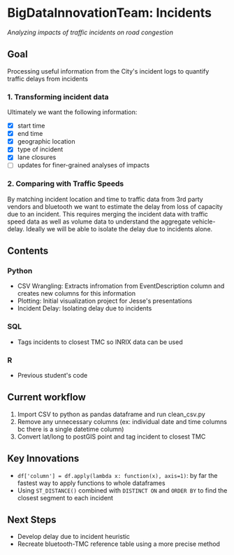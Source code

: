 # BigDataInnovationTeam: Incidents
*Analyzing impacts of traffic incidents on road congestion*

## Goal
Processing useful information from the City's incident logs to quantify traffic delays from incidents

### 1. Transforming incident data
Ultimately we want the following information:  
 - [x] start time
 - [x] end time
 - [x] geographic location
 - [x] type of incident
 - [x] lane closures
 - [ ] updates for finer-grained analyses of impacts
 
### 2. Comparing with Traffic Speeds
By matching incident location and time to traffic data from 3rd party vendors and bluetooth we want to estimate 
the delay from loss of capacity due to an incident. This requires merging the incident data with traffic speed 
data as well as volume data to understand the aggregate vehicle-delay. Ideally we will be able to isolate the delay due to incidents alone. 

## Contents 

### Python
- CSV Wrangling: Extracts infromation from EventDescription column and creates new columns for this information
- Plotting: Initial visualization project for Jesse's presentations
- Incident Delay: Isolating delay due to incidents

### SQL
- Tags incidents to closest TMC so INRIX data can be used

### R
- Previous student's code

## Current workflow
1. Import CSV to python as pandas dataframe and run clean_csv.py
2. Remove any unnecessary columns (ex: individual date and time columns bc there is a single datetime column)
3. Convert lat/long to postGIS point and tag incident to closest TMC

## Key Innovations
- `df['column'] = df.apply(lambda x: function(x), axis=1)`: by far the fastest way to apply functions to whole dataframes 
- Using `ST_DISTANCE()` combined with `DISTINCT ON` and `ORDER BY` to find the closest segment to each incident

## Next Steps
- Develop delay due to incident heuristic
- Recreate bluetooth-TMC reference table using a more precise method
